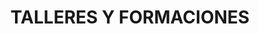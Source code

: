 ---
title: "TALLERES Y FORMACIONES"
seoTitle: "RAMA"
description: "en técnicas de construcción natural"
seo: "Talleres de construccion natural y bioconstruccion en madrid. Revestimientos naturales con cal y arcilla, construccion con tierra y construccion con madera en madrid."
keywords: "talleres bioconstruccion, talleres bioconstruccion madrid, formacion arquitectura sostenible, taller arquitectura sostenible, taller arquitectura ecologica"
draft: false
bg_image: "images/Fotos web/precios.jpg"
---